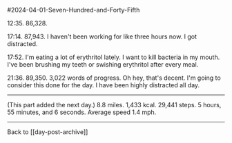 #2024-04-01-Seven-Hundred-and-Forty-Fifth

12:35.  86,328.

17:14.  87,943.  I haven't been working for like three hours now.  I got distracted.

17:52.  I'm eating a lot of erythritol lately.  I want to kill bacteria in my mouth.  I've been brushing my teeth or swishing erythritol after every meal.

21:36.  89,350.  3,022 words of progress.  Oh hey, that's decent.  I'm going to consider this done for the day.  I have been highly distracted all day.

---
(This part added the next day.)  8.8 miles.  1,433 kcal.  29,441 steps.  5 hours, 55 minutes, and 6 seconds.  Average speed 1.4 mph.

---
Back to [[day-post-archive]]